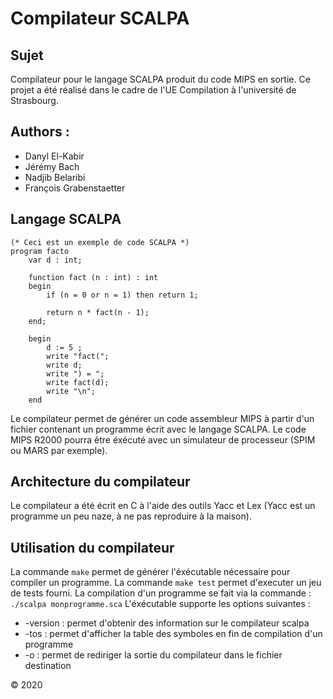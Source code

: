 # Compilateur SCALPA

## Sujet  

Compilateur pour le langage SCALPA produit du code MIPS en sortie. Ce projet a été réalisé dans le cadre de l'UE Compilation à l'université de Strasbourg.

## Authors :

- Danyl El-Kabir
- Jérémy Bach
- Nadjib Belaribi
- François Grabenstaetter


## Langage SCALPA

```
(* Ceci est un exemple de code SCALPA *)
program facto
    var d : int;

    function fact (n : int) : int
    begin
        if (n = 0 or n = 1) then return 1;

        return n * fact(n - 1);
    end;

    begin
        d := 5 ;
        write "fact(";
        write d;
        write ") = ";
        write fact(d);
        write "\n";
    end

```

Le compilateur permet de générer un code assembleur MIPS à partir d'un fichier contenant un programme écrit avec le langage SCALPA. Le code MIPS R2000 pourra être éxécuté avec un simulateur de processeur (SPIM ou MARS par exemple).

## Architecture du compilateur

Le compilateur a été écrit en C à l'aide des outils Yacc et Lex (Yacc est un programme un peu naze, à ne pas reproduire à la maison).

## Utilisation du compilateur

La commande `make` permet de générer l'éxécutable nécessaire pour compiler un programme.
La commande `make test` permet d'executer un jeu de tests fourni.
La compilation d'un programme se fait via la commande : `./scalpa monprogramme.sca`
L'éxécutable supporte les options suivantes :
- -version : permet d'obtenir des information sur le compilateur scalpa
- -tos : permet d'afficher la table des symboles en fin de compilation d'un programme
- -o <fichier> : permet de rediriger la sortie du compilateur dans le fichier destination

© 2020
